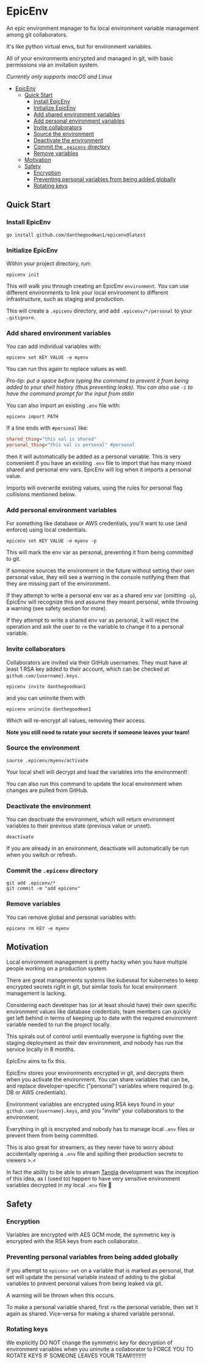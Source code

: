 # EpicEnv

An epic environment manager to fix local environment variable management among git collaborators.

It's like python virtual envs, but for environment variables.

All of your environments encrypted and managed in git, with basic permissions via an invitation system.

_Currently only supports macOS and Linux_

<!-- TOC -->
* [EpicEnv](#epicenv)
  * [Quick Start](#quick-start)
    * [Install EpicEnv](#install-epicenv)
    * [Initialize EpicEnv](#initialize-epicenv)
    * [Add shared environment variables](#add-shared-environment-variables)
    * [Add personal environment variables](#add-personal-environment-variables)
    * [Invite collaborators](#invite-collaborators)
    * [Source the environment](#source-the-environment)
    * [Deactivate the environment](#deactivate-the-environment)
    * [Commit the `.epicenv` directory](#commit-the-epicenv-directory)
    * [Remove variables](#remove-variables)
  * [Motivation](#motivation)
  * [Safety](#safety)
    * [Encryption](#encryption)
    * [Preventing personal variables from being added globally](#preventing-personal-variables-from-being-added-globally)
    * [Rotating keys](#rotating-keys)
<!-- TOC -->

## Quick Start

### Install EpicEnv

```
go install github.com/danthegoodman1/epicenv@latest
```

### Initialize EpicEnv

Within your project directory, run:

```
epicenv init
```

This will walk you through creating an EpicEnv `environment`. You can use different environments to link your local environment to different infrastructure, such as staging and production.

This will create a `.epicenv` directory, and add `.epicenv/*/personal` to your `.gitignore`.

### Add shared environment variables

You can add individual variables with:

```
epicenv set KEY VALUE -e myenv
```

You can run this again to replace values as well.

_Pro-tip: put a space before typing the command to prevent it from being added to your shell history (thus preventing leaks). You can also use `-i` to have the command prompt for the input from stdin_

You can also import an existing `.env` file with:

```
epicenv import PATH
```

If a line ends with `#personal` like:

```ini
shared_thing="this val is shared"
personal_thing="this val is personal" #personal
```

then it will automatically be added as a personal variable. This is very convenient if you have an existing `.env` file to import that has many mixed shared and personal env vars. EpicEnv will log when it imports a personal value.

Imports will overwrite existing values, using the rules for personal flag collisions mentioned below.

### Add personal environment variables

For something like database or AWS credentials, you'll want to use (and enforce) using local credentials.

```
epicenv set KEY VALUE -e myenv -p
```

This will mark the env var as personal, preventing it from being committed to git.

If someone sources the environment in the future without setting their own personal value, they will see a warning in the console notifying them that they are missing part of the environment.

If they attempt to write a personal env var as a shared env var (omitting `-p`), EpicEnv will recognize this and assume they meant personal, while throwing a warning (see safety section for more).

If they attempt to write a shared env var as personal, it will reject the operation and ask the user to `rm` the variable to change it to a personal variable.

### Invite collaborators

Collaborators are invited via their GitHub usernames.  They must have at least 1 RSA key added to their account, which can be checked at `github.com/{username}.keys`.

```
epicenv invite danthegoodman1
```

and you can uninvite them with

```
epicenv uninvite danthegoodman1
```

Which will re-encrypt all values, removing their access.

**Note you still need to rotate your secrets if someone leaves your team!**

### Source the environment

```
source .epicenv/myenv/activate
```

Your local shell will decrypt and load the variables into the environment!

You can also run this command to update the local environment when changes are pulled from GitHub.

### Deactivate the environment

You can deactivate the environment, which will return environment variables to their previous state (previous value or unset).

```
deactivate
```

If you are already in an environment, deactivate will automatically be run when you switch or refresh.

### Commit the `.epicenv` directory

```
git add .epicenv/*
git commit -m "add epicenv"
```

### Remove variables

You can remove global and personal variables with:

```
epicenv rm KEY -e myenv
```


## Motivation

Local environment management is pretty hacky when you have multiple people working on a production system.

There are great managements systems like kubeseal for kubernetes to keep encrypted secrets right in git, but similar tools for local environment management is lacking.

Considering each developer has (or at least should have) their own specific environment values like database credentials, team members can quickly get left behind in terms of keeping up to date with the required environment variable needed to run the project locally.

This spirals out of control until eventually everyone is fighting over the staging deployment as their dev environment, and nobody has run the service locally in 8 months.

EpicEnv aims to fix this.

EpicEnv stores your environments encrypted in git, and decrypts them when you activate the environment. You can share variables that can be, and replace developer-specific ("personal") variables where required (e.g. DB or AWS credentials).

Environment variables are encrypted using RSA keys found in your `github.com/{username}.keys`, and you "invite" your collaborators to the environment.

Everything in git is encrypted and nobody has to manage local `.env` files or prevent them from being committed.

This is also great for streamers, as they never have to worry about accidentally opening a `.env` file and spilling their production secrets to viewers >.<

In fact the ability to be able to stream [Tangia](https://www.tangia.co) development was the inception of this idea, as I (used to) happen to have very sensitive environment variables decrypted in my local `.env` file 😬

## Safety

### Encryption

Variables are encrypted with AES GCM mode, the symmetric key is encrypted with the RSA keys from each collaborator.

### Preventing personal variables from being added globally

If you attempt to `epicenv set` on a variable that is marked as personal, that set will update the personal variable instead of adding to the global variables to prevent personal values from being leaked via git.

A warning will be thrown when this occurs.

To make a personal variable shared, first `rm` the personal variable, then set it again as shared. Vice-versa for making a shared variable personal.

### Rotating keys

We explicitly DO NOT change the symmetric key for decryption of environment variables when you uninvite a collaborator to FORCE YOU TO ROTATE KEYS IF SOMEONE LEAVES YOUR TEAM!!!!!!!!!!
